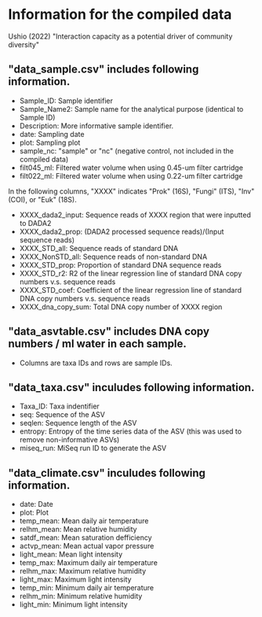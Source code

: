 # Information for the compiled data
Ushio (2022) "Interaction capacity as a potential driver of community diversity"


## "data_sample.csv" includes following information.
- Sample_ID: Sample identifier
- Sample_Name2: Sample name for the analytical purpose (identical to Sample ID)
- Description: More informative sample identifier.
- date: Sampling date
- plot: Sampling plot
- sample_nc: "sample" or "nc" (negative control, not included in the compiled data)
- filt045_ml: Filtered water volume when using 0.45-um filter cartridge
- filt022_ml: Filtered water volume when using 0.22-um filter cartridge

In the following columns, "XXXX" indicates "Prok" (16S), "Fungi" (ITS), "Inv" (COI), or "Euk" (18S).
- XXXX_dada2_input: Sequence reads of XXXX region that were inputted to DADA2
- XXXX_dada2_prop: (DADA2 processed sequence reads)/(Input sequence reads)
- XXXX_STD_all: Sequence reads of standard DNA
- XXXX_NonSTD_all: Sequence reads of non-standard DNA
- XXXX_STD_prop: Proportion of standard DNA sequence reads
- XXXX_STD_r2: R2 of the linear regression line of standard DNA copy numbers v.s. sequence reads
- XXXX_STD_coef: Coefficient of the linear regression line of standard DNA copy numbers v.s. sequence reads 
- XXXX_dna_copy_sum: Total DNA copy number of XXXX region


## "data_asvtable.csv" includes DNA copy numbers / ml water in each sample.
- Columns are taxa IDs and rows are sample IDs.


## "data_taxa.csv" inculudes following information.
- Taxa_ID: Taxa indentifier
- seq: Sequence of the ASV
- seqlen: Sequence length of the ASV
- entropy: Entropy of the time series data of the ASV (this was used to remove non-informative ASVs)
- miseq_run: MiSeq run ID to generate the ASV


## "data_climate.csv" inculudes following information.
- date: Date
- plot: Plot
- temp_mean: Mean daily air temperature
- relhm_mean: Mean relative humidity
- satdf_mean: Mean saturation defficiency
- actvp_mean: Mean actual vapor pressure
- light_mean: Mean light intensity
- temp_max: Maximum daily air temperature
- relhm_max: Maximum relative humidity
- light_max: Maximum light intensity
- temp_min: Minimum daily air temperature
- relhm_min: Minimum relative humidity
- light_min: Minimum light intensity



